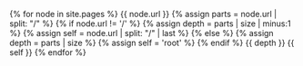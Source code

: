 ---
---

{% for node in site.pages %}
{{ node.url }}
{% assign parts = node.url | split: "/" %}
{% if node.url != '/' %}
{% assign depth = parts | size | minus:1 %}
{% assign self = node.url | split: "/" | last %}
{% else %}
{% assign depth = parts | size %}
{% assign self = 'root' %}
{% endif %}
{{ depth }}
{{ self }}
{% endfor %}
